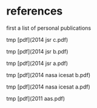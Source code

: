 # references

first a list of personal publications

tmp [pdf](2014 jsr c.pdf)

tmp [pdf](2014 jsr b.pdf)

tmp [pdf](2014 jsr a.pdf)

tmp [pdf](2014 nasa icesat b.pdf)

tmp [pdf](2014 nasa icesat a.pdf)

tmp [pdf](2011 aas.pdf)


